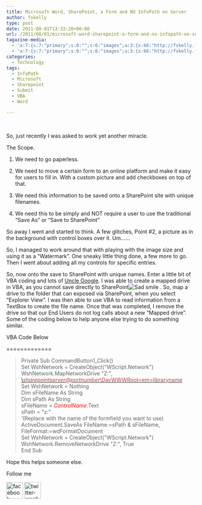 ```yaml
---
title: Microsoft Word, SharePoint, a Form and NO InfoPath on Server
author: fskelly
type: post
date: 2011-08-01T13:33:20+00:00
url: /2011/08/01/microsoft-word-sharepoint-a-form-and-no-infopath-on-server/
tagazine-media:
  - 'a:7:{s:7:"primary";s:0:"";s:6:"images";a:3:{s:66:"http://fskelly.files.wordpress.com/2011/08/wlemoticon-sadsmile.png";a:6:{s:8:"file_url";s:66:"http://fskelly.files.wordpress.com/2011/08/wlemoticon-sadsmile.png";s:5:"width";s:2:"19";s:6:"height";s:2:"19";s:4:"type";s:5:"image";s:4:"area";s:3:"361";s:9:"file_path";s:0:"";}s:66:"http://fskelly.files.wordpress.com/2011/07/facebook-small32222.jpg";a:6:{s:8:"file_url";s:66:"http://fskelly.files.wordpress.com/2011/07/facebook-small32222.jpg";s:5:"width";s:2:"44";s:6:"height";s:2:"44";s:4:"type";s:5:"image";s:4:"area";s:4:"1936";s:9:"file_path";s:0:"";}s:65:"http://fskelly.files.wordpress.com/2011/07/twitter-small32222.jpg";a:6:{s:8:"file_url";s:65:"http://fskelly.files.wordpress.com/2011/07/twitter-small32222.jpg";s:5:"width";s:2:"44";s:6:"height";s:2:"44";s:4:"type";s:5:"image";s:4:"area";s:4:"1936";s:9:"file_path";s:0:"";}}s:6:"videos";a:0:{}s:11:"image_count";s:1:"3";s:6:"author";s:8:"17089368";s:7:"blog_id";s:8:"16477603";s:9:"mod_stamp";s:19:"2011-08-01 13:33:20";}'
  - 'a:7:{s:7:"primary";s:0:"";s:6:"images";a:3:{s:66:"http://fskelly.files.wordpress.com/2011/08/wlemoticon-sadsmile.png";a:6:{s:8:"file_url";s:66:"http://fskelly.files.wordpress.com/2011/08/wlemoticon-sadsmile.png";s:5:"width";s:2:"19";s:6:"height";s:2:"19";s:4:"type";s:5:"image";s:4:"area";s:3:"361";s:9:"file_path";s:0:"";}s:66:"http://fskelly.files.wordpress.com/2011/07/facebook-small32222.jpg";a:6:{s:8:"file_url";s:66:"http://fskelly.files.wordpress.com/2011/07/facebook-small32222.jpg";s:5:"width";s:2:"44";s:6:"height";s:2:"44";s:4:"type";s:5:"image";s:4:"area";s:4:"1936";s:9:"file_path";s:0:"";}s:65:"http://fskelly.files.wordpress.com/2011/07/twitter-small32222.jpg";a:6:{s:8:"file_url";s:65:"http://fskelly.files.wordpress.com/2011/07/twitter-small32222.jpg";s:5:"width";s:2:"44";s:6:"height";s:2:"44";s:4:"type";s:5:"image";s:4:"area";s:4:"1936";s:9:"file_path";s:0:"";}}s:6:"videos";a:0:{}s:11:"image_count";s:1:"3";s:6:"author";s:8:"17089368";s:7:"blog_id";s:8:"16477603";s:9:"mod_stamp";s:19:"2011-08-01 13:33:20";}'
categories:
  - Technology
tags:
  - InfoPath
  - Microsoft
  - Sharepoint
  - Submit
  - VBA
  - Word

---
```

&#160;

So, just recently I was asked to work yet another miracle.

The Scope.

1. We need to go paperless.

2. We need to move a certain form to an online platform and make it easy for users to fill in. With a custom picture and add checkboxes on top of that.

3. We need this information to be saved onto a SharePoint site with unique filenames.

4. We need this to be simply and NOT require a user to use the traditional “Save As” or “Save to SharePoint”

So away I went and started to think. A few glitches, Point #2, a picture as in the background with control boxes over it. Um……

So, I managed to work around that with playing with the image size and using it as a “Watermark”. One sneaky little thing done, a few more to go. Then I went about adding all my controls for specific entries.

So, now onto the save to SharePoint with unique names. Enter a little bit of VBA coding and lots of [Uncle Google][1]. I was able to create a mapped drive in VBA, as you cannot save directly to SharePoint<img style="border-style:none;" class="wlEmoticon wlEmoticon-sadsmile" alt="Sad smile" src="http://fskelly.files.wordpress.com/2011/08/wlemoticon-sadsmile.png" /> . So, map a drive to the folder that can exposed via SharePoint, when you select “Explorer View”. I was then able to use VBA to read information from a TextBox to create the file name. Once that was completed, I remove the drive so that our End Users do not log calls about a new “Mapped drive”. Some of the coding below to help anyone else trying to do something similar.

VBA Code Below

=============

> Private Sub CommandButton1_Click()  
> Set WshNetwork = CreateObject("WScript.Network")  
> WshNetwork.MapNetworkDrive "Z:", [\\<font color="#b54141"><em><font>sharepointserver@portnumber</font></em>\DavWWWRoot\<em><font>libraryname</font></em></font>][2]  
> Set WshNetwork = Nothing  
> Dim sFileName As String  
> Dim sPath As String  
> sFileName = _<font color="#ff0000">ControlName</font>_.Text  
> sPath = "z:\"  
> &#8216;(Replace with the name of the formfield you want to use)  
> ActiveDocument.SaveAs FileName:=sPath & sFileName, FileFormat:=wdFormatDocument  
> Set WshNetwork = CreateObject("WScript.Network")  
> WshNetwork.RemoveNetworkDrive "Z:", True  
> End Sub

Hope this helps someone else.

Follow me

[<img loading="lazy" title="facebook-small32222" border="0" alt="facebook-small32222" src="http://fskelly.files.wordpress.com/2011/07/facebook-small32222.jpg" width="44" height="44" />][3] [<img loading="lazy" title="twitter-small32222" border="0" alt="twitter-small32222" src="http://fskelly.files.wordpress.com/2011/07/twitter-small32222.jpg" width="44" height="44" />][4]

 [1]: www.google.com
 [2]: //\\sharepointserver@portnumber\DavWWWRoot\libraryname
 [3]: http://www.facebook.com/fletcher.kelly
 [4]: http://twitter.com/#!/fskelly